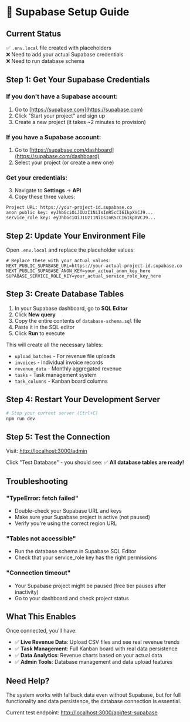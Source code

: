 # 🔧 Supabase Setup Guide

## Current Status
✅ `.env.local` file created with placeholders  
❌ Need to add your actual Supabase credentials  
❌ Need to run database schema  

## Step 1: Get Your Supabase Credentials

### If you don't have a Supabase account:
1. Go to [https://supabase.com](https://supabase.com)
2. Click "Start your project" and sign up
3. Create a new project (it takes ~2 minutes to provision)

### If you have a Supabase account:
1. Go to [https://supabase.com/dashboard](https://supabase.com/dashboard)
2. Select your project (or create a new one)

### Get your credentials:
3. Navigate to **Settings** → **API**
4. Copy these three values:

```
Project URL: https://your-project-id.supabase.co
anon public key: eyJhbGciOiJIUzI1NiIsInR5cCI6IkpXVCJ9...
service_role key: eyJhbGciOiJIUzI1NiIsInR5cCI6IkpXVCJ9...
```

## Step 2: Update Your Environment File

Open `.env.local` and replace the placeholder values:

```env
# Replace these with your actual values:
NEXT_PUBLIC_SUPABASE_URL=https://your-actual-project-id.supabase.co
NEXT_PUBLIC_SUPABASE_ANON_KEY=your_actual_anon_key_here
SUPABASE_SERVICE_ROLE_KEY=your_actual_service_role_key_here
```

## Step 3: Create Database Tables

1. In your Supabase dashboard, go to **SQL Editor**
2. Click **New query**
3. Copy the entire contents of `database-schema.sql` file
4. Paste it in the SQL editor
5. Click **Run** to execute

This will create all the necessary tables:
- `upload_batches` - For revenue file uploads
- `invoices` - Individual invoice records  
- `revenue_data` - Monthly aggregated revenue
- `tasks` - Task management system
- `task_columns` - Kanban board columns

## Step 4: Restart Your Development Server

```bash
# Stop your current server (Ctrl+C)
npm run dev
```

## Step 5: Test the Connection

Visit: [http://localhost:3000/admin](http://localhost:3000/admin)

Click "Test Database" - you should see:
✅ **All database tables are ready!**

## Troubleshooting

### "TypeError: fetch failed"
- Double-check your Supabase URL and keys
- Make sure your Supabase project is active (not paused)
- Verify you're using the correct region URL

### "Tables not accessible"  
- Run the database schema in Supabase SQL Editor
- Check that your service_role key has the right permissions

### "Connection timeout"
- Your Supabase project might be paused (free tier pauses after inactivity)
- Go to your dashboard and check project status

## What This Enables

Once connected, you'll have:
- ✅ **Live Revenue Data**: Upload CSV files and see real revenue trends
- ✅ **Task Management**: Full Kanban board with real data persistence  
- ✅ **Data Analytics**: Revenue charts based on your actual data
- ✅ **Admin Tools**: Database management and data upload features

## Need Help?

The system works with fallback data even without Supabase, but for full functionality and data persistence, the database connection is essential.

Current test endpoint: [http://localhost:3000/api/test-supabase](http://localhost:3000/api/test-supabase) 